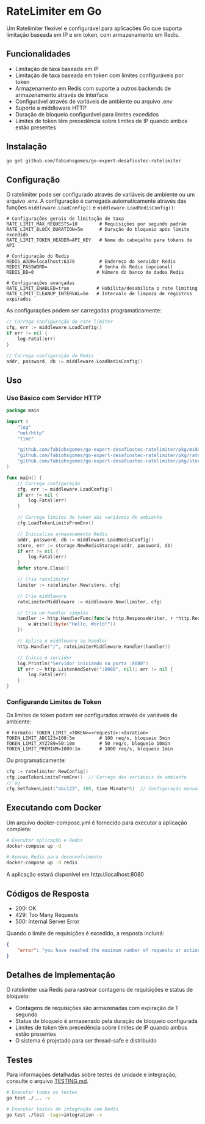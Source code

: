 # RateLimiter em Go

Um Ratelimiter flexível e configurável para aplicações Go que suporta limitação baseada em IP e em token, com armazenamento em Redis.

## Funcionalidades

- Limitação de taxa baseada em IP
- Limitação de taxa baseada em token com limites configuráveis por token
- Armazenamento em Redis com suporte a outros backends de armazenamento através de interface
- Configurável através de variáveis de ambiente ou arquivo .env
- Suporte a middleware HTTP
- Duração de bloqueio configurável para limites excedidos
- Limites de token têm precedência sobre limites de IP quando ambos estão presentes

## Instalação

```bash
go get github.com/fabiohsgomes/go-expert-desafiostec-ratelimiter
```

## Configuração

O ratelimiter pode ser configurado através de variáveis de ambiente ou um arquivo .env. A configuração é carregada automaticamente através das funções `middleware.LoadConfig()` e `middleware.LoadRedisConfig()`:

```env
# Configurações gerais de limitação de taxa
RATE_LIMIT_MAX_REQUESTS=10        # Requisições por segundo padrão
RATE_LIMIT_BLOCK_DURATION=5m      # Duração do bloqueio após limite excedido
RATE_LIMIT_TOKEN_HEADER=API_KEY   # Nome do cabeçalho para tokens de API

# Configuração do Redis
REDIS_ADDR=localhost:6379         # Endereço do servidor Redis
REDIS_PASSWORD=                   # Senha do Redis (opcional)
REDIS_DB=0                       # Número do banco de dados Redis

# Configurações avançadas
RATE_LIMIT_ENABLED=true          # Habilita/desabilita o rate limiting
RATE_LIMIT_CLEANUP_INTERVAL=5m   # Intervalo de limpeza de registros expirados
```

As configurações podem ser carregadas programaticamente:

```go
// Carrega configuração do rate limiter
cfg, err := middleware.LoadConfig()
if err != nil {
    log.Fatal(err)
}

// Carrega configuração do Redis
addr, password, db := middleware.LoadRedisConfig()
```

## Uso

### Uso Básico com Servidor HTTP

```go
package main

import (
    "log"
    "net/http"
    "time"

    "github.com/fabiohsgomes/go-expert-desafiostec-ratelimiter/pkg/middleware"
    "github.com/fabiohsgomes/go-expert-desafiostec-ratelimiter/pkg/ratelimiter"
    "github.com/fabiohsgomes/go-expert-desafiostec-ratelimiter/pkg/storage"
)

func main() {
    // Carrega configuração
    cfg, err := middleware.LoadConfig()
    if err != nil {
        log.Fatal(err)
    }

    // Carrega limites de token das variáveis de ambiente
    cfg.LoadTokenLimitsFromEnv()

    // Inicializa armazenamento Redis
    addr, password, db := middleware.LoadRedisConfig()
    store, err := storage.NewRedisStorage(addr, password, db)
    if err != nil {
        log.Fatal(err)
    }
    defer store.Close()

    // Cria ratelimiter
    limiter := ratelimiter.New(store, cfg)

    // Cria middleware
    rateLimiterMiddleware := middleware.New(limiter, cfg)

    // Cria um handler simples
    handler := http.HandlerFunc(func(w http.ResponseWriter, r *http.Request) {
        w.Write([]byte("Hello, World!"))
    })

    // Aplica o middleware ao handler
    http.Handle("/", rateLimiterMiddleware.Handler(handler))

    // Inicia o servidor
    log.Println("Servidor iniciando na porta :8080")
    if err := http.ListenAndServe(":8080", nil); err != nil {
        log.Fatal(err)
    }
}
```

### Configurando Limites de Token

Os limites de token podem ser configurados através de variáveis de ambiente:

```env
# Formato: TOKEN_LIMIT_<TOKEN>=<requests>:<duration>
TOKEN_LIMIT_ABC123=100:5m         # 100 req/s, bloqueio 5min
TOKEN_LIMIT_XYZ789=50:10m         # 50 req/s, bloqueio 10min
TOKEN_LIMIT_PREMIUM=1000:1m       # 1000 req/s, bloqueio 1min
```

Ou programaticamente:

```go
cfg := ratelimiter.NewConfig()
cfg.LoadTokenLimitsFromEnv()  // Carrega das variáveis de ambiente
// ou
cfg.SetTokenLimit("abc123", 100, time.Minute*5)  // Configuração manual
```

## Executando com Docker

Um arquivo docker-compose.yml é fornecido para executar a aplicação completa:

```bash
# Executar aplicação e Redis
docker-compose up -d

# Apenas Redis para desenvolvimento
docker-compose up -d redis
```

A aplicação estará disponível em http://localhost:8080

## Códigos de Resposta

- 200: OK
- 429: Too Many Requests
- 500: Internal Server Error

Quando o limite de requisições é excedido, a resposta incluirá:
```json
{
    "error": "you have reached the maximum number of requests or actions allowed within a certain time frame"
}
```

## Detalhes de Implementação

O ratelimiter usa Redis para rastrear contagens de requisições e status de bloqueio:
- Contagens de requisições são armazenadas com expiração de 1 segundo
- Status de bloqueio é armazenado pela duração de bloqueio configurada
- Limites de token têm precedência sobre limites de IP quando ambos estão presentes
- O sistema é projetado para ser thread-safe e distribuído

## Testes

Para informações detalhadas sobre testes de unidade e integração, consulte o arquivo [TESTING.md](TESTING.md).

```bash
# Executar todos os testes
go test ./... -v

# Executar testes de integração com Redis
go test ./test -tags=integration -v
```